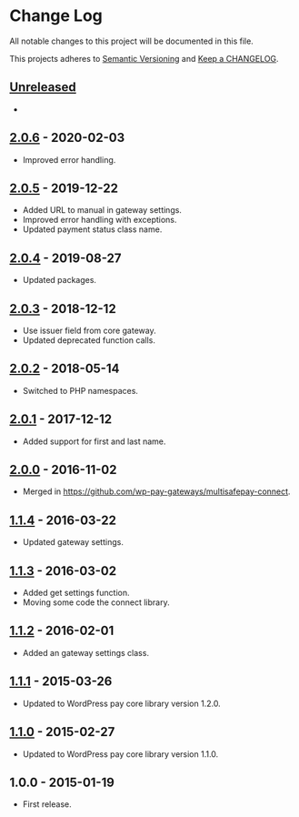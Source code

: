 # Change Log

All notable changes to this project will be documented in this file.

This projects adheres to [Semantic Versioning](http://semver.org/) and [Keep a CHANGELOG](http://keepachangelog.com/).

## [Unreleased][unreleased]
-

## [2.0.6] - 2020-02-03
- Improved error handling.

## [2.0.5] - 2019-12-22
- Added URL to manual in gateway settings.
- Improved error handling with exceptions.
- Updated payment status class name.

## [2.0.4] - 2019-08-27
- Updated packages.

## [2.0.3] - 2018-12-12
- Use issuer field from core gateway.
- Updated deprecated function calls.

## [2.0.2] - 2018-05-14
- Switched to PHP namespaces.

## [2.0.1] - 2017-12-12
- Added support for first and last name.

## [2.0.0] - 2016-11-02
- Merged in https://github.com/wp-pay-gateways/multisafepay-connect.

## [1.1.4] - 2016-03-22
- Updated gateway settings.

## [1.1.3] - 2016-03-02
- Added get settings function.
- Moving some code the connect library.

## [1.1.2] - 2016-02-01
- Added an gateway settings class.

## [1.1.1] - 2015-03-26
- Updated to WordPress pay core library version 1.2.0.

## [1.1.0] - 2015-02-27
- Updated to WordPress pay core library version 1.1.0.

## 1.0.0 - 2015-01-19
- First release.

[unreleased]: https://github.com/wp-pay-gateways/multisafepay/compare/2.0.6...HEAD
[2.0.6]: https://github.com/wp-pay-gateways/multisafepay/compare/2.0.5...2.0.6
[2.0.5]: https://github.com/wp-pay-gateways/multisafepay/compare/2.0.4...2.0.5
[2.0.4]: https://github.com/wp-pay-gateways/multisafepay/compare/2.0.3...2.0.4
[2.0.3]: https://github.com/wp-pay-gateways/multisafepay/compare/2.0.2...2.0.3
[2.0.2]: https://github.com/wp-pay-gateways/multisafepay/compare/2.0.1...2.0.2
[2.0.1]: https://github.com/wp-pay-gateways/multisafepay/compare/2.0.0...2.0.1
[2.0.0]: https://github.com/wp-pay-gateways/multisafepay/compare/1.1.4...2.0.0
[1.1.4]: https://github.com/wp-pay-gateways/multisafepay/compare/1.1.3...1.1.4
[1.1.3]: https://github.com/wp-pay-gateways/multisafepay/compare/1.1.2...1.1.3
[1.1.2]: https://github.com/wp-pay-gateways/multisafepay/compare/1.1.1...1.1.2
[1.1.1]: https://github.com/wp-pay-gateways/multisafepay/compare/1.1.0...1.1.1
[1.1.0]: https://github.com/wp-pay-gateways/multisafepay/compare/1.0.0...1.1.0
